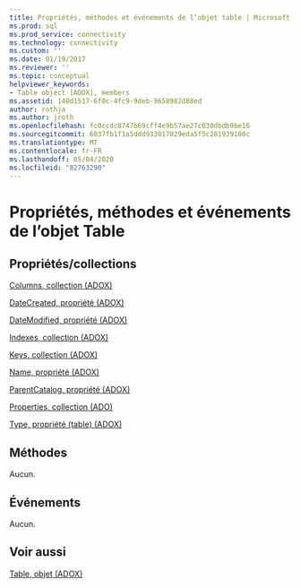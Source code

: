 ```yaml
---
title: Propriétés, méthodes et événements de l’objet table | Microsoft Docs
ms.prod: sql
ms.prod_service: connectivity
ms.technology: connectivity
ms.custom: ''
ms.date: 01/19/2017
ms.reviewer: ''
ms.topic: conceptual
helpviewer_keywords:
- Table object [ADOX], members
ms.assetid: 140d1517-6f0c-4fc9-9deb-9658982d88ed
author: rothja
ms.author: jroth
ms.openlocfilehash: fc0ccdc8747b69cff4e9b57ae27c030dbdb9be16
ms.sourcegitcommit: 6037fb1f1a5ddd933017029eda5f5c281939100c
ms.translationtype: MT
ms.contentlocale: fr-FR
ms.lasthandoff: 05/04/2020
ms.locfileid: "82763290"
---
```

# <a name="table-object-properties-methods-and-events"></a>Propriétés, méthodes et événements de l’objet Table
## <a name="propertiescollections"></a>Propriétés/collections  
 [Columns, collection (ADOX)](../../../ado/reference/adox-api/columns-collection-adox.md)  
  
 [DateCreated, propriété (ADOX)](../../../ado/reference/adox-api/datecreated-property-adox.md)  
  
 [DateModified, propriété (ADOX)](../../../ado/reference/adox-api/datemodified-property-adox.md)  
  
 [Indexes, collection (ADOX)](../../../ado/reference/adox-api/indexes-collection-adox.md)  
  
 [Keys, collection (ADOX)](../../../ado/reference/adox-api/keys-collection-adox.md)  
  
 [Name, propriété (ADOX)](../../../ado/reference/adox-api/name-property-adox.md)  
  
 [ParentCatalog, propriété (ADOX)](../../../ado/reference/adox-api/parentcatalog-property-adox.md)  
  
 [Properties, collection (ADO)](../../../ado/reference/ado-api/properties-collection-ado.md)  
  
 [Type, propriété (table) (ADOX)](../../../ado/reference/adox-api/type-property-table-adox.md)  
  
## <a name="methods"></a>Méthodes  
 Aucun.  
  
## <a name="events"></a>Événements  
 Aucun.  
  
## <a name="see-also"></a>Voir aussi  
 [Table, objet (ADOX)](../../../ado/reference/adox-api/table-object-adox.md)
